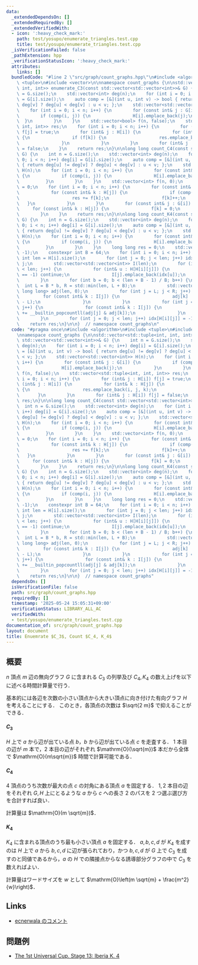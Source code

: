 ```yaml
---
data:
  _extendedDependsOn: []
  _extendedRequiredBy: []
  _extendedVerifiedWith:
  - icon: ':heavy_check_mark:'
    path: test/yosupo/enumerate_triangles.test.cpp
    title: test/yosupo/enumerate_triangles.test.cpp
  _isVerificationFailed: false
  _pathExtension: hpp
  _verificationStatusIcon: ':heavy_check_mark:'
  attributes:
    links: []
  bundledCode: "#line 2 \"src/graph/count_graphs.hpp\"\n#include <algorithm>\n#include\
    \ <tuple>\n#include <vector>\n\nnamespace count_graphs {\n\nstd::vector<std::tuple<int,\
    \ int, int>> enumerate_C3(const std::vector<std::vector<int>>& G) {\n    int n\
    \ = G.size();\n    std::vector<int> deg(n);\n    for (int i = 0; i < n; i++) deg[i]\
    \ = G[i].size();\n    auto comp = [&](int u, int v) -> bool { return deg[u] !=\
    \ deg[v] ? deg[u] < deg[v] : u < v; };\n    std::vector<std::vector<int>> H(n);\n\
    \    for (int i = 0; i < n; i++) {\n        for (const int& j : G[i]) {\n    \
    \        if (comp(i, j)) {\n                H[i].emplace_back(j);\n          \
    \  }\n        }\n    }\n    std::vector<bool> f(n, false);\n    std::vector<std::tuple<int,\
    \ int, int>> res;\n    for (int i = 0; i < n; i++) {\n        for (int& j : H[i])\
    \ f[j] = true;\n        for (int& j : H[i]) {\n            for (int& k : H[j])\
    \ {\n                if (f[k]) {\n                    res.emplace_back(i, j, k);\n\
    \                }\n            }\n        }\n        for (int& j : H[i]) f[j]\
    \ = false;\n    }\n    return res;\n}\n\nlong long count_C4(const std::vector<std::vector<int>>&\
    \ G) {\n    int n = G.size();\n    std::vector<int> deg(n);\n    for (int i =\
    \ 0; i < n; i++) deg[i] = G[i].size();\n    auto comp = [&](int u, int v) -> bool\
    \ { return deg[u] != deg[v] ? deg[u] < deg[v] : u < v; };\n    std::vector<std::vector<int>>\
    \ H(n);\n    for (int i = 0; i < n; i++) {\n        for (const int& j : G[i])\
    \ {\n            if (comp(i, j)) {\n                H[i].emplace_back(j);\n  \
    \          }\n        }\n    }\n    std::vector<int> f(n, 0);\n    long long res\
    \ = 0;\n    for (int i = 0; i < n; i++) {\n        for (const int& j : G[i]) {\n\
    \            for (const int& k : H[j]) {\n                if (comp(i, k)) {\n\
    \                    res += f[k];\n                    f[k]++;\n             \
    \   }\n            }\n        }\n        for (const int& j : G[i]) {\n       \
    \     for (const int& k : H[j]) {\n                f[k] = 0;\n            }\n\
    \        }\n    }\n    return res;\n}\n\nlong long count_K4(const std::vector<std::vector<int>>&\
    \ G) {\n    int n = G.size();\n    std::vector<int> deg(n);\n    for (int i =\
    \ 0; i < n; i++) deg[i] = G[i].size();\n    auto comp = [&](int u, int v) -> bool\
    \ { return deg[u] != deg[v] ? deg[u] < deg[v] : u < v; };\n    std::vector<std::vector<int>>\
    \ H(n);\n    for (int i = 0; i < n; i++) {\n        for (const int& j : G[i])\
    \ {\n            if (comp(i, j)) {\n                H[i].emplace_back(j);\n  \
    \          }\n        }\n    }\n    long long res = 0;\n    std::vector<int> idx(n,\
    \ -1);\n    constexpr int B = 64;\n    for (int i = 0; i < n; i++) {\n       \
    \ int len = H[i].size();\n        for (int j = 0; j < len; j++) idx[H[i][j]] =\
    \ j;\n        std::vector<std::vector<int>> I(len);\n        for (int j = 0; j\
    \ < len; j++) {\n            for (int& u : H[H[i][j]]) {\n                if (idx[u]\
    \ == -1) continue;\n                I[j].emplace_back(idx[u]);\n            }\n\
    \        }\n        for (int b = 0; b < (len + B - 1) / B; b++) {\n          \
    \  int L = B * b, R = std::min(len, L + B);\n            std::vector<unsigned\
    \ long long> adj(len, 0);\n            for (int j = L; j < R; j++) {\n       \
    \         for (const int& k : I[j]) {\n                    adj[k] |= 1ULL << (j\
    \ - L);\n                }\n            }\n            for (int j = 0; j < len;\
    \ j++) {\n                for (const int& k : I[j]) {\n                    res\
    \ += __builtin_popcountll(adj[j] & adj[k]);\n                }\n            }\n\
    \        }\n        for (int j = 0; j < len; j++) idx[H[i][j]] = -1;\n    }\n\
    \    return res;\n}\n\n}  // namespace count_graphs\n"
  code: "#pragma once\n#include <algorithm>\n#include <tuple>\n#include <vector>\n\
    \nnamespace count_graphs {\n\nstd::vector<std::tuple<int, int, int>> enumerate_C3(const\
    \ std::vector<std::vector<int>>& G) {\n    int n = G.size();\n    std::vector<int>\
    \ deg(n);\n    for (int i = 0; i < n; i++) deg[i] = G[i].size();\n    auto comp\
    \ = [&](int u, int v) -> bool { return deg[u] != deg[v] ? deg[u] < deg[v] : u\
    \ < v; };\n    std::vector<std::vector<int>> H(n);\n    for (int i = 0; i < n;\
    \ i++) {\n        for (const int& j : G[i]) {\n            if (comp(i, j)) {\n\
    \                H[i].emplace_back(j);\n            }\n        }\n    }\n    std::vector<bool>\
    \ f(n, false);\n    std::vector<std::tuple<int, int, int>> res;\n    for (int\
    \ i = 0; i < n; i++) {\n        for (int& j : H[i]) f[j] = true;\n        for\
    \ (int& j : H[i]) {\n            for (int& k : H[j]) {\n                if (f[k])\
    \ {\n                    res.emplace_back(i, j, k);\n                }\n     \
    \       }\n        }\n        for (int& j : H[i]) f[j] = false;\n    }\n    return\
    \ res;\n}\n\nlong long count_C4(const std::vector<std::vector<int>>& G) {\n  \
    \  int n = G.size();\n    std::vector<int> deg(n);\n    for (int i = 0; i < n;\
    \ i++) deg[i] = G[i].size();\n    auto comp = [&](int u, int v) -> bool { return\
    \ deg[u] != deg[v] ? deg[u] < deg[v] : u < v; };\n    std::vector<std::vector<int>>\
    \ H(n);\n    for (int i = 0; i < n; i++) {\n        for (const int& j : G[i])\
    \ {\n            if (comp(i, j)) {\n                H[i].emplace_back(j);\n  \
    \          }\n        }\n    }\n    std::vector<int> f(n, 0);\n    long long res\
    \ = 0;\n    for (int i = 0; i < n; i++) {\n        for (const int& j : G[i]) {\n\
    \            for (const int& k : H[j]) {\n                if (comp(i, k)) {\n\
    \                    res += f[k];\n                    f[k]++;\n             \
    \   }\n            }\n        }\n        for (const int& j : G[i]) {\n       \
    \     for (const int& k : H[j]) {\n                f[k] = 0;\n            }\n\
    \        }\n    }\n    return res;\n}\n\nlong long count_K4(const std::vector<std::vector<int>>&\
    \ G) {\n    int n = G.size();\n    std::vector<int> deg(n);\n    for (int i =\
    \ 0; i < n; i++) deg[i] = G[i].size();\n    auto comp = [&](int u, int v) -> bool\
    \ { return deg[u] != deg[v] ? deg[u] < deg[v] : u < v; };\n    std::vector<std::vector<int>>\
    \ H(n);\n    for (int i = 0; i < n; i++) {\n        for (const int& j : G[i])\
    \ {\n            if (comp(i, j)) {\n                H[i].emplace_back(j);\n  \
    \          }\n        }\n    }\n    long long res = 0;\n    std::vector<int> idx(n,\
    \ -1);\n    constexpr int B = 64;\n    for (int i = 0; i < n; i++) {\n       \
    \ int len = H[i].size();\n        for (int j = 0; j < len; j++) idx[H[i][j]] =\
    \ j;\n        std::vector<std::vector<int>> I(len);\n        for (int j = 0; j\
    \ < len; j++) {\n            for (int& u : H[H[i][j]]) {\n                if (idx[u]\
    \ == -1) continue;\n                I[j].emplace_back(idx[u]);\n            }\n\
    \        }\n        for (int b = 0; b < (len + B - 1) / B; b++) {\n          \
    \  int L = B * b, R = std::min(len, L + B);\n            std::vector<unsigned\
    \ long long> adj(len, 0);\n            for (int j = L; j < R; j++) {\n       \
    \         for (const int& k : I[j]) {\n                    adj[k] |= 1ULL << (j\
    \ - L);\n                }\n            }\n            for (int j = 0; j < len;\
    \ j++) {\n                for (const int& k : I[j]) {\n                    res\
    \ += __builtin_popcountll(adj[j] & adj[k]);\n                }\n            }\n\
    \        }\n        for (int j = 0; j < len; j++) idx[H[i][j]] = -1;\n    }\n\
    \    return res;\n}\n\n}  // namespace count_graphs"
  dependsOn: []
  isVerificationFile: false
  path: src/graph/count_graphs.hpp
  requiredBy: []
  timestamp: '2025-05-24 15:05:31+09:00'
  verificationStatus: LIBRARY_ALL_AC
  verifiedWith:
  - test/yosupo/enumerate_triangles.test.cpp
documentation_of: src/graph/count_graphs.hpp
layout: document
title: Enuemrate $C_3$, Count $C_4, K_4$
---
```


## 概要

$n$ 頂点 $m$ 辺の無向グラフ $G$ に含まれる $C_3$ の列挙及び $C_4, K_4$ の数え上げを以下に述べる時間計算量で行う．

基本的には各辺を次数の小さい頂点から大きい頂点に向き付けた有向グラフ $H$ を考えることにする．
このとき，各頂点の次数は $\sqrt{2 m}$ で抑えることができる．

#### $C_3$

$H$ 上で $a$ から辺が出ている点 $b$，$b$ から辺が出ている点 $c$ を走査する．
$1$ 本目の辺が $m$ 本で，$2$ 本目の辺がそれぞれ $\mathrm{O}(\sqrt{m})$ 本だから全体で $\mathrm{O}(m\sqrt{m})$ 時間で計算可能である．

#### $C_4$

$4$ 頂点のうち次数が最大の点 $c$ の対角にある頂点 $a$ を固定する．
$1, 2$ 本目の辺をそれぞれ $G, H$ 上にとるような $a$ から $c$ への長さ $2$ のパスを $2$ つ選ぶ選び方を合計すれば良い．

計算量は $\mathrm{O}(m \sqrt{m})$．

#### $K_4$

$K_4$ に含まれる頂点のうち最も小さい頂点 $a$ を固定する．
$a, b, c, d$ が $K_4$ を成すのは $H$ 上で $a$ から $b, c, d$ に辺が張られており，かつ $b, c, d$ が $G$ 上で $C_3$ を成すのと同値であるから，$a$ の $H$ での隣接点からなる誘導部分グラフの中で $C_3$ を数えればよい．

計算量はワードサイズを $w$ として $\mathrm{O}\left(m \sqrt{m} + \frac{m^2}{w}\right)$．

## Links
- [ecnerwala のコメント](https://codeforces.com/blog/entry/97762#comment-866645)

## 問題例
- [The 1st Universal Cup. Stage 13: Iberia K. 4](https://qoj.ac/problem/6354)
